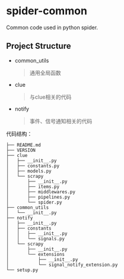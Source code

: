 # spider-common

Common code used in python spider.

## Project Structure
- common_utils
    >通用全局函数
- clue
    >与clue相关的代码
- notify
    >事件、信号通知相关的代码
    
代码结构：
```
├── README.md
├── VERSION
├── clue
│   ├── __init__.py
│   ├── constants.py
│   ├── models.py
│   └── scrapy
│       ├── __init__.py
│       ├── items.py
│       ├── middlewares.py
│       ├── pipelines.py
│       └── spider.py
├── common_utils
│   └── __init__.py
├── notify
│   ├── __init__.py
│   ├── constants
│   │   ├── __init__.py
│   │   └── signals.py
│   └── scrapy
│       ├── __init__.py
│       └── extensions
│           ├── __init__.py
│           └── signal_notify_extension.py
└── setup.py

```
